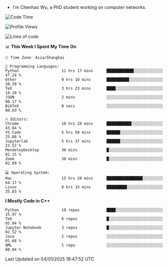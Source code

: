 - I'm Chenhao Wu, a PhD student working on computer networks.

<!--START_SECTION:waka-->
![Code Time](http://img.shields.io/badge/Code%20Time-304%20hrs%2044%20mins-blue)

![Profile Views](http://img.shields.io/badge/Profile%20Views-1-blue)

![Lines of code](https://img.shields.io/badge/From%20Hello%20World%20I%27ve%20Written-12.4%20million%20lines%20of%20code-blue)

📊 **This Week I Spent My Time On** 

```text
🕑︎ Time Zone: Asia/Shanghai

💬 Programming Languages: 
Python                   11 hrs 17 mins      ████████████░░░░░░░░░░░░░   47.24 % 
Other                    9 hrs 10 mins       ██████████░░░░░░░░░░░░░░░   38.39 % 
TeX                      3 hrs 23 mins       ████░░░░░░░░░░░░░░░░░░░░░   14.18 % 
JSON                     2 mins              ░░░░░░░░░░░░░░░░░░░░░░░░░   00.17 % 
BibTeX                   0 secs              ░░░░░░░░░░░░░░░░░░░░░░░░░   00.03 % 

🔥 Editors: 
Chrome                   10 hrs 28 mins      ███████████░░░░░░░░░░░░░░   43.84 % 
VS Code                  5 hrs 59 mins       ██████░░░░░░░░░░░░░░░░░░░   25.08 % 
Jupyterlab               5 hrs 37 mins       ██████░░░░░░░░░░░░░░░░░░░   23.52 % 
MendeleyDesktop          30 mins             █░░░░░░░░░░░░░░░░░░░░░░░░   02.15 % 
Zoom                     30 mins             █░░░░░░░░░░░░░░░░░░░░░░░░   02.09 % 

💻 Operating System: 
Mac                      15 hrs 20 mins      ████████████████░░░░░░░░░   64.17 % 
Linux                    8 hrs 33 mins       █████████░░░░░░░░░░░░░░░░   35.83 % 
```

**I Mostly Code in C++** 

```text
Python                   19 repos            ████░░░░░░░░░░░░░░░░░░░░░   15.97 % 
TeX                      6 repos             █░░░░░░░░░░░░░░░░░░░░░░░░   05.04 % 
Jupyter Notebook         3 repos             █░░░░░░░░░░░░░░░░░░░░░░░░   02.52 % 
Java                     2 repos             ░░░░░░░░░░░░░░░░░░░░░░░░░   01.68 % 
QML                      1 repo              ░░░░░░░░░░░░░░░░░░░░░░░░░   00.84 % 
```




 Last Updated on 04/01/2025 18:47:52 UTC
<!--END_SECTION:waka-->
